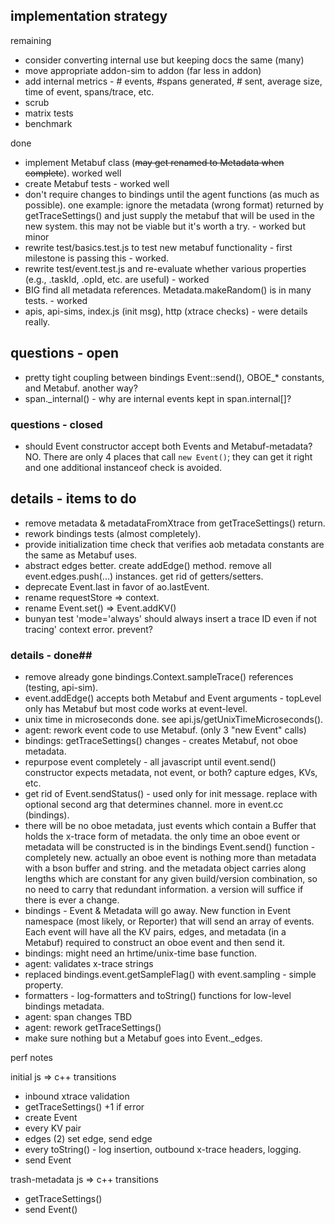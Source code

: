 
## implementation strategy

remaining
- consider converting internal use but keeping docs the same (many)
- move appropriate addon-sim to addon (far less in addon)
- add internal metrics - # events, #spans generated, # sent, average size, time of event, spans/trace, etc.
- scrub
- matrix tests
- benchmark

done
- implement Metabuf class (~~may get renamed to Metadata when complete~~). worked well
- create Metabuf tests - worked well
- don't require changes to bindings until the agent functions (as much as possible). one
example: ignore the metadata (wrong format) returned by getTraceSettings() and just
supply the metabuf that will be used in the new system. this may not be viable but it's
worth a try. - worked but minor
- rewrite test/basics.test.js to test new metabuf functionality - first milestone is passing
this - worked.
- rewrite test/event.test.js and re-evaluate whether various properties (e.g., .taskId, .opId,
 etc. are useful) - worked
- BIG find all metadata references. Metadata.makeRandom() is in many tests. - worked
- apis, api-sims, index.js (init msg), http (xtrace checks) - were details really.

## questions - open

- pretty tight coupling between bindings Event::send(), OBOE_* constants, and Metabuf. another way?
- span._internal() - why are internal events kept in span.internal[]?

### questions - closed

- should Event constructor accept both Events and Metabuf-metadata? NO. There are only 4 places that
call `new Event()`; they can get it right and one additional instanceof check is avoided.

## details - items to do

- remove metadata & metadataFromXtrace from getTraceSettings() return.
- rework bindings tests (almost completely).
- provide initialization time check that verifies aob metadata constants are the same
  as Metabuf uses.
- abstract edges better. create addEdge() method. remove all event.edges.push(...) instances. get rid of
  getters/setters.
- deprecate Event.last in favor of ao.lastEvent.
- rename requestStore => context.
- rename Event.set() => Event.addKV()
- bunyan test 'mode=\'always\' should always insert a trace ID even if not tracing' context error. prevent?

### details - done##

- remove already gone bindings.Context.sampleTrace() references (testing, api-sim).
- event.addEdge() accepts both Metabuf and Event arguments - topLevel only has Metabuf but most code works at event-level.
- unix time in microseconds done. see api.js/getUnixTimeMicroseconds().
- agent: rework event code to use Metabuf. (only 3 "new Event" calls)
- bindings: getTraceSettings() changes - creates Metabuf, not oboe metadata.
- repurpose event completely - all javascript until event.send()
  constructor expects metadata, not event, or both? capture edges, KVs, etc.
- get rid of Event.sendStatus() - used only for init message. replace with optional second arg that
  determines channel. more in event.cc (bindings).
- there will be no oboe metadata, just events which contain a Buffer that holds the x-trace form of metadata.
  the only time an oboe event or metadata will be constructed is in the bindings Event.send() function -
  completely new. actually an oboe event is nothing more than metadata with a bson buffer and string. and the
  metadata object carries along lengths which are constant for any given build/version combination, so no need
  to carry that redundant information. a version will suffice if there is ever a change.
- bindings - Event & Metadata will go away. New function in Event namespace (most likely, or Reporter) that
  will send an array of events. Each event will have all the KV pairs, edges, and metadata (in a Metabuf)
  required to construct an oboe event and then send it.
- bindings: might need an hrtime/unix-time base function.
- agent: validates x-trace strings
- replaced bindings.event.getSampleFlag() with event.sampling - simple property.
- formatters - log-formatters and toString() functions for low-level bindings metadata.
- agent: span changes TBD
- agent: rework getTraceSettings()
- make sure nothing but a Metabuf goes into Event._edges.

perf notes

initial js => c++ transitions
- inbound xtrace validation
- getTraceSettings() +1 if error
- create Event
- every KV pair
- edges (2) set edge, send edge
- every toString() - log insertion, outbound x-trace headers, logging.
- send Event

trash-metadata js => c++ transitions
- getTraceSettings()
- send Event()

